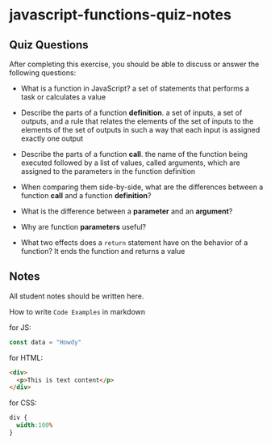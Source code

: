 # javascript-functions-quiz-notes

## Quiz Questions

After completing this exercise, you should be able to discuss or answer the following questions:

- What is a function in JavaScript?
a set of statements that performs a task or calculates a value
- Describe the parts of a function **definition**.
a set of inputs, a set of outputs, and a rule that relates the elements of the set of inputs to the elements of the set of outputs in such a way that each input is assigned exactly one output
- Describe the parts of a function **call**.
the name of the function being executed followed by a list of values, called arguments, which are assigned to the parameters in the function definition
- When comparing them side-by-side, what are the differences between a function **call** and a function **definition**?

- What is the difference between a **parameter** and an **argument**?

- Why are function **parameters** useful?

- What two effects does a `return` statement have on the behavior of a function?
It ends the function and returns a value

## Notes

All student notes should be written here.


How to write `Code Examples` in markdown

for JS:
```javascript
const data = "Howdy"
```

for HTML:
```html
<div>
  <p>This is text content</p>
</div>
```

for CSS:
```css
div {
  width:100%
}
```
